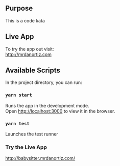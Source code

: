 ## Purpose

This is a code kata

## Live App

To try the app out visit:  
http://mrdanortiz.com

## Available Scripts

In the project directory, you can run:

### `yarn start`

Runs the app in the development mode.<br>
Open [http://localhost:3000](http://localhost:3000) to view it in the browser.

### `yarn test`

Launches the test runner

### Try the Live App
http://babysitter.mrdanortiz.com/
